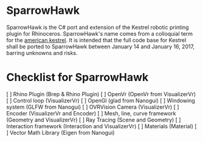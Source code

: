 SparrowHawk
============

SparrowHawk is the C# port and extension of the Kestrel robotic printing plugin
for Rhinoceros. SparrowHawk's name comes from a colloquial term for the 
[american kestrel](https://en.wikipedia.org/wiki/American_kestrel). It is
intended that the full code base for Kestrel shall be ported to SparrowHawk
between January 14 and January 16, 2017, barring unknowns and risks.


Checklist for SparrowHawk
=========================

[ ] Rhino Plugin (Brep & Rhino Plugin)
[ ] OpenVr (OpenVr from VisualizerVr)
[ ] Control loop (VisualizerVr)
[ ] OpenGl (glad from Nanogui)
[ ] Windowing system (GLFW from Nanogui)
[ ] OVRVision Camera (VisualizerVr)
[ ] Encoder (VisualizerVr and Encoder)
[ ] Mesh, line, curve framework (Geometry and VisualizerVr)
[ ] Ray Tracing (Scene and Geometry)
[ ] Interaction framework (Interaction and VisualizerVr)
[ ] Materials (Material)
[ ] Vector Math Library (Eigen from Nanogui)